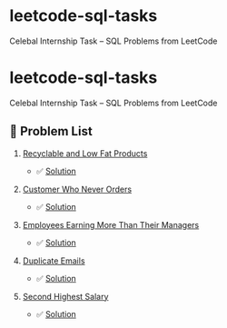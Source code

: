# leetcode-sql-tasks
Celebal Internship Task – SQL Problems from LeetCode

# leetcode-sql-tasks

Celebal Internship Task – SQL Problems from LeetCode

## 🔗 Problem List

1. [Recyclable and Low Fat Products](https://leetcode.com/problems/recyclable-and-low-fat-products/)
   - ✅ [Solution](./leetcode.Recyclable%20and%20Low%20Fat%20Products)

2. [Customer Who Never Orders](https://leetcode.com/problems/customers-who-never-order/)
   - ✅ [Solution](./leetcode.Customer%20Who%20Never%20Orders)

3. [Employees Earning More Than Their Managers](https://leetcode.com/problems/employees-earning-more-than-their-managers/)
   - ✅ [Solution](./leetcode.Employees%20Earning%20More%20Than%20Their%20Managers)

4. [Duplicate Emails](https://leetcode.com/problems/duplicate-emails/)
   - ✅ [Solution](./leetcode.Duplicate%20Emails)

5. [Second Highest Salary](https://leetcode.com/problems/second-highest-salary/)
   - ✅ [Solution](./leetcode.Second%20Highest%20Salary)
